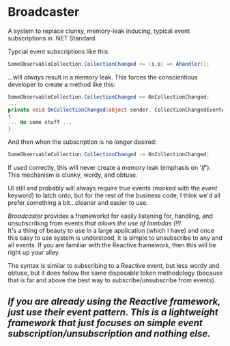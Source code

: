 # Broadcaster
A system to replace clunky, memory-leak inducing, typical event subscriptions in .NET Standard. 

Typcial event subscriptions like this:

```C#
SomeObservableCollection.CollectionChanged += (s,e) => Ahandler();
```

...will _always_ result in a memory leak.  This forces the conscientious developer to create a method like this:

```C#
SomeObservableCollection.CollectionChanged += OnCollectionChanged;
...
private void OnCollectionChanged(object sender, CollectionChangedEventArgs a) 
{
... do some stuff ...
}
```

And then when the subscription is no longer desired:

```C#
SomeObservableCollection.CollectionChanged -= OnCollectionChanged;
```

If used correctly, this will never create a memory leak (emphasis on '*if*').  This mechanism is clunky, wordy, and obtuse.

UI still and probably will always require true events (marked with the *event* keyword) to latch onto, but for the rest of the business code,
I think we'd all prefer something a bit...cleaner and easier to use.

*Broadcaster* provides a frameworkd for easily listening for, handling, and unsubscribing from events _that allows the use of lambdas (!!)_.  
It's a thing of beauty to use in a large application (which I have) and once this easy to use system is understood, it is simple to 
unsubscribe to any and all events.  If you are familiar with the Reactive framework, then this will be right up your alley.

The syntax is similar to subscribing to a Reactive event, but less wordy and obtuse, but it does follow the same disposable token
methodology (because that is far and above the best way to subscribe/unsubscribe from events).

## _If you are already using the Reactive framework, just use their event pattern.  This is a lightweight framework that just focuses on simple event subscription/unsubscription and nothing else._
